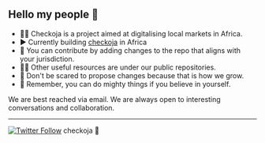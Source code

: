 ## Hello my people 👋

  * 🙋‍♀️ Checkoja is a project aimed at digitalising local markets in Africa.
  * ▶️ Currently building [checkoja](https://checkoja.blogspot.com/) in Africa
  * 🌈 You can contribute by adding changes to the repo that aligns with your jurisdiction.
  * 👩‍💻 Other useful resources are under our public repositories.
  * 🍿 Don't be scared to propose changes because that is how we grow.
  * 🧙 Remember, you can do mighty things if you believe in yourself.

 We are best reached via email. We are always open to interesting conversations and collaboration.
 
 ---
[![Twitter Follow](https://img.shields.io/twitter/follow/checkoja?label=Follow&style=social)](https://twitter.com/checkoja) checkoja 🥂

 
